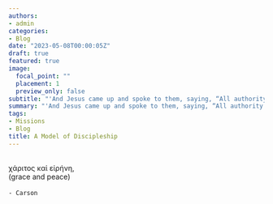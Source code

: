```yaml
---
authors:
- admin
categories:
- Blog
date: "2023-05-08T00:00:05Z"
draft: true
featured: true
image:
  focal_point: ""
  placement: 1
  preview_only: false
subtitle: "'And Jesus came up and spoke to them, saying, “All authority has been given to Me in heaven and on earth.'"
summary: "'And Jesus came up and spoke to them, saying, “All authority has been given to Me in heaven and on earth.'"
tags:
- Missions
- Blog
title: A Model of Discipleship
---
```


\
χάριτος καἰ εἰρήνη,\
(grace and peace)\
\
`- Carson`